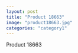 ```yaml
---
layout: post
title: "Product 18663"
image: "product18663.jpg"
categories: "category1"
---
```

Product 18663
